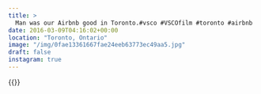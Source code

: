 ```yaml
---
title: >
  Man was our Airbnb good in Toronto.#vsco #VSCOfilm #toronto #airbnb
date: 2016-03-09T04:16:02+00:00
location: "Toronto, Ontario"
image: "/img/0fae13361667fae24eeb63773ec49aa5.jpg"
draft: false
instagram: true
---
```


{{<photo src="/img/0fae13361667fae24eeb63773ec49aa5.jpg">}}
